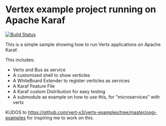 # Vertex example project running on Apache Karaf

[![Build Status](https://travis-ci.org/ANierbeck/Karaf-Vertx.svg)](https://travis-ci.org/ANierbeck/Karaf-Vertx)

This is a simple sample showing how to run Vertx applications on Apache Karaf. 

This includes:
- Vertx and Bus as service   
- A customized shell to show verticles   
- A WhiteBoard Extender to register verticles as services   
- A Karaf Feature File   
- A Karaf custom Distribution for easy testing   
- A submodule as example on how to use this, for "microservices" with vertx

KUDOS to https://github.com/vert-x3/vertx-examples/tree/master/osgi-examples for inspiring me to work on this. 
